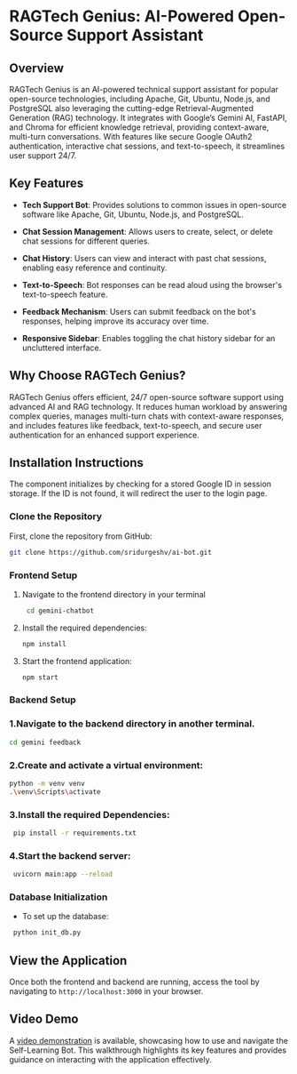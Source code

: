 # RAGTech Genius: AI-Powered Open-Source Support Assistant

## Overview

RAGTech Genius is an AI-powered technical support assistant for popular open-source technologies, including Apache, Git, Ubuntu, Node.js, and PostgreSQL also leveraging the cutting-edge Retrieval-Augmented Generation (RAG) technology. It integrates with Google’s Gemini AI, FastAPI, and Chroma for efficient knowledge retrieval, providing context-aware, multi-turn conversations. With features like secure Google OAuth2 authentication, interactive chat sessions, and text-to-speech, it streamlines user support 24/7.

## Key Features

- **Tech Support Bot**: Provides solutions to common issues in open-source software like Apache, Git, Ubuntu, Node.js, and PostgreSQL.

- **Chat Session Management**: Allows users to create, select, or delete chat sessions for different queries.

- **Chat History**: Users can view and interact with past chat sessions, enabling easy reference and continuity.

- **Text-to-Speech**: Bot responses can be read aloud using the browser's text-to-speech feature.

- **Feedback Mechanism**: Users can submit feedback on the bot's responses, helping improve its accuracy over time.

- **Responsive Sidebar**: Enables toggling the chat history sidebar for an uncluttered interface.

## Why Choose RAGTech Genius?

RAGTech Genius offers efficient, 24/7 open-source software support using advanced AI and RAG technology. It reduces human workload by answering complex queries, manages multi-turn chats with context-aware responses, and includes features like feedback, text-to-speech, and secure user authentication for an enhanced support experience.

## Installation Instructions

The component initializes by checking for a stored Google ID in session storage. If the ID is not found, it will redirect the user to the login page.

### Clone the Repository

First, clone the repository from GitHub:
```bash
git clone https://github.com/sridurgeshv/ai-bot.git
```

### Frontend Setup
1. Navigate to the frontend directory in your terminal
   ```bash
    cd gemini-chatbot
   ```

2. Install the required dependencies:
   ```bash
   npm install
   ```
3. Start the frontend application:
   ```bash
   npm start
   ```

### Backend Setup

### 1.Navigate to the backend directory in another terminal.

```bash
cd gemini feedback
 ```

### 2.Create and activate a virtual environment:

```bash
python -m venv venv
.\venv\Scripts\activate
```

### 3.Install the required Dependencies:

```bash
 pip install -r requirements.txt
```

### 4.Start the backend server:

```bash
 uvicorn main:app --reload
```

### Database Initialization

- To set up the database:

```bash
 python init_db.py
```
## View the Application

Once both the frontend and backend are running, access the tool by navigating to `http://localhost:3000` in your browser.

## Video Demo

A [video demonstration](https://www.awesomescreenshot.com/video/31713673?key=ad8472ceee9ef30258cd8508bc374606) is available, showcasing how to use and navigate the Self-Learning Bot. This walkthrough highlights its key features and provides guidance on interacting with the application effectively.